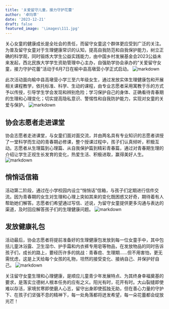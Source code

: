 ```yaml
---
title: '关爱留守儿童，接力守护花蕾'
author: '卓玛草'
date: '2023-12-21'
draft: false
featured_image: '\images\111.jpg'
---
```



关心女童的健康成长是全社会的责任，而留守女童这个群体更应受到广泛的关注。为普及留守女童对于生理健康常识的认知，提高自我防范和自我保护能力，树立正确的科学观，同时锻炼大学生公益实践能力，由中国乡村发展基金会2023公益未来发起，西北民族大学学生资助管理中心主办，自强助学协会承办的“关爱留守女童，接力守护花蕾”活动于6月7日在榆中县高墩营小学正式启动。
![markdown](/images/12.jpg)



此次活动面向榆中县高墩营小学三至六年级女生，通过发放实体生理健康包和开展相关课程教学，依托标准、科学、生动的课程，由专业志愿者采用寓教于乐的方式予以传授，引导学生学会发现和辨别危险；学习保护自己的身体、正确看待青春期的生理和心理变化；切实提高隐私意识、警惕性和自我防护能力，实现对女童的关爱与保护。
![markdown](/images/8.jpg)


## 协会志愿者走进课堂
协会志愿者走进课堂，与女童们面对面交流，并由两名具有专业知识的志愿者讲授了一堂科学而生动的青春期必修课，整个授课过程中，孩子们认真倾听，积极互动。志愿者从生理篇到心理篇、从自我保护篇到精彩青春篇，通过对青春期生理的介绍让学生正视生长发育的变化，热爱生活、积极进取，赢得美好人生。
![markdown](/images/9.jpg)



## 悄悄话信箱
活动第二阶段，通过在小学校园内设立“悄悄话”信箱，与孩子们定期进行信件交流。因为青春期的女生对生理和心理上突如其来的变化既困惑又好奇，期待着有人帮助她们解答。志愿者们希望通过写信、述说，为留守女童提供更多沟通与表达的渠道，及时回应解答孩子们的生理健康问题。
![markdown](/images/10.jpg)

## 发放健康礼包
活动最后，协会志愿者将提前准备好的生理健康包发放到每一位女童手中，其中包括儿童沐浴露、卫生湿巾、护手霜和内衣裤专用皂等物品，在发放物品的同时告诉孩子们，成长的路上，要经历许多的挑战：青春痘、生理期……但不用害怕，更无需忧虑，这是上天给每个女孩的礼物，坦然的接受变化、接纳自己、并保护好自己。
![markdown](/images/111.jpg)


关注留守女童生理和心理健康，是顺应儿童青少年发展特点、为其终身幸福奠基的要求，是落实立德树人根本任务的应有之义。阳光有时，花开有时。大山裂缝即使难以存活，家境贫寒即使磨人心志，留守出身即使孤独无助，但在善心力量的守护下、在孩子们坚强不息的精神下，每一处角落都将迸发希望，每一朵花蕾都会绽放光芒！